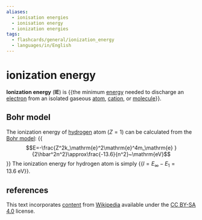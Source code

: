 ```yaml
---
aliases:
  - ionisation energies
  - ionisation energy
  - ionization energies
tags:
  - flashcards/general/ionization_energy
  - languages/in/English
---
```


# ionization energy

__Ionization energy__ (__IE__) is {{the minimum [energy](energy.md) needed to discharge an [electron](electron.md) from an isolated gaseous [atom](atom.md), [cation](ion.md), or [molecule](molecule.md)}}.

## Bohr model

The ionization energy of [hydrogen](hydrogen.md) atom ($Z=1$) can be calculated from the [Bohr model](Bohr%20model.md#electron%20energy%20levels):
{{$$E=-\frac{Z^2k_\mathrm{e}^2\mathrm{e}^4m_\mathrm{e} }{2\hbar^2n^2}\approx\frac{-13.6}{n^2}~\mathrm{eV}$$}}
The ionization energy for hydrogen atom is simply {{$I=E_\infty-E_1=13.6~\mathrm{eV}$}}.

## references

This text incorporates [content](https://en.wikipedia.org/wiki/ionization_energy) from [Wikipedia](Wikipedia.md) available under the [CC BY-SA 4.0](https://creativecommons.org/licenses/by-sa/4.0/) license.
